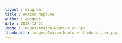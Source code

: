 ```yaml
---
layout : diagram
title : Amazon Neptune
author : awsgeek
date : 2018-12-21
image : images/Amazon-Neptune_en.jpg
thumbnail : images/Amazon-Neptune-thumbnail_en.jpg
---
```

